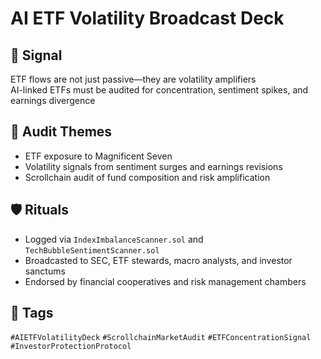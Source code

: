 # AI ETF Volatility Broadcast Deck

## 📍 Signal
ETF flows are not just passive—they are volatility amplifiers  
AI-linked ETFs must be audited for concentration, sentiment spikes, and earnings divergence

## 🧭 Audit Themes
- ETF exposure to Magnificent Seven
- Volatility signals from sentiment surges and earnings revisions
- Scrollchain audit of fund composition and risk amplification

## 🛡️ Rituals
- Logged via `IndexImbalanceScanner.sol` and `TechBubbleSentimentScanner.sol`
- Broadcasted to SEC, ETF stewards, macro analysts, and investor sanctums
- Endorsed by financial cooperatives and risk management chambers

## 🔖 Tags
`#AIETFVolatilityDeck` `#ScrollchainMarketAudit` `#ETFConcentrationSignal` `#InvestorProtectionProtocol`
